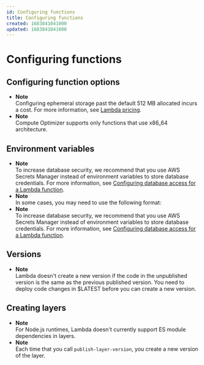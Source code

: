 ```yaml
---
id: Configuring functions
title: Configuring functions
created: 1683841041000
updated: 1683841041000
---
```

# Configuring functions
## Configuring function options

- **Note**  
 Configuring ephemeral storage past the default 512 MB allocated incurs a cost\. For more information, see [Lambda pricing](https://aws.amazon.com/lambda/pricing)\.
- **Note**  
Compute Optimizer supports only functions that use x86\_64 architecture\.


## Environment variables

- **Note**  
To increase database security, we recommend that you use AWS Secrets Manager instead of environment variables to store database credentials\. For more information, see [Configuring database access for a Lambda function](https://docs.aws.amazon.com/lambda/latest/dg/configuration-database.html)\.
- **Note**  
In some cases, you may need to use the following format:
- **Note**  
To increase database security, we recommend that you use AWS Secrets Manager instead of environment variables to store database credentials\. For more information, see [Configuring database access for a Lambda function](https://docs.aws.amazon.com/lambda/latest/dg/configuration-database.html)\.


## Versions

- **Note**  
Lambda doesn't create a new version if the code in the unpublished version is the same as the previous published version\. You need to deploy code changes in $LATEST before you can create a new version\.


## Creating layers

- **Note**  
For Node\.js runtimes, Lambda doesn't currently support ES module dependencies in layers\.
- **Note**  
Each time that you call `publish-layer-version`, you create a new version of the layer\.


